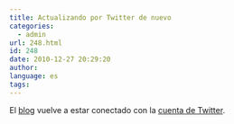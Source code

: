 ```yaml
---
title: Actualizando por Twitter de nuevo
categories:
  - admin
url: 248.html
id: 248
date: 2010-12-27 20:29:20
author:
language: es
tags:
---
```


El [blog](http://www.ciudadcapital.net/) vuelve a estar conectado con la [cuenta de Twitter](http://twitter.com/ccmud).